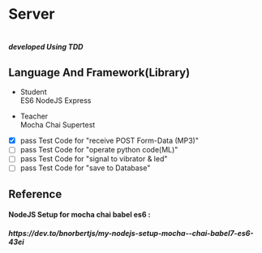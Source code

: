 <h1> Server <h1> <h5> developed Using TDD </h5>
<h2> Language And Framework(Library) </h2>

* Student<br>
ES6 NodeJS Express 

* Teacher<br>
Mocha Chai Supertest

- [X] pass Test Code for "receive POST Form-Data (MP3)"
- [ ] pass Test Code for "operate python code(ML)"
- [ ] pass Test Code for "signal to vibrator & led"
- [ ] pass Test Code for "save to Database"

<h2> Reference </h2>
<h4> NodeJS Setup for mocha chai babel es6 : </h4> <h5> https://dev.to/bnorbertjs/my-nodejs-setup-mocha--chai-babel7-es6-43ei </h5>


